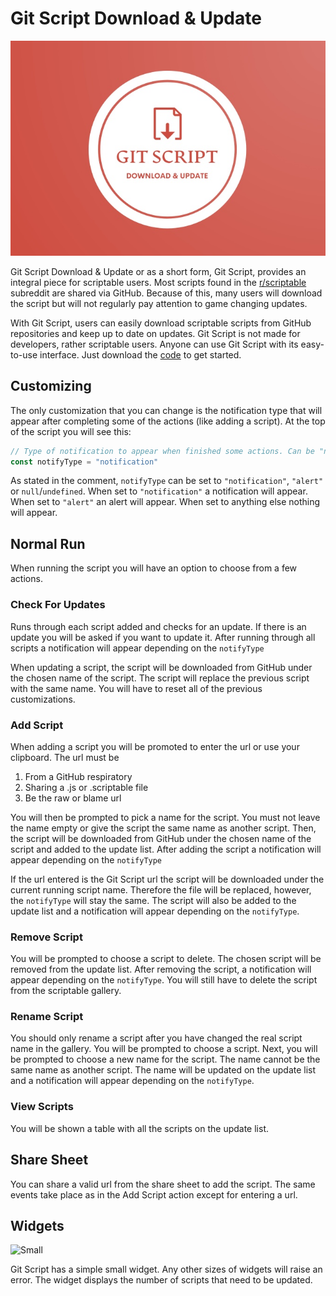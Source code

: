 # Git Script Download & Update
![Logo](/images/logo.jpeg) 

Git Script Download & Update or as a short form, Git Script, provides an integral piece for scriptable users. Most scripts found in the [r/scriptable]() subreddit are shared via GitHub. Because of this, many users will download the script but will not regularly pay attention to game changing updates. 

With Git Script, users can easily download scriptable scripts from GitHub repositories and keep up to date on updates. Git Script is not made for developers, rather scriptable users. Anyone can use Git Script with its easy-to-use interface. Just download the [code]() to get started.

## Customizing 

The only customization that you can change is the notification type that will appear after completing some of the actions (like adding a script).  At the top of the script you will see this:

```javascript
// Type of notification to appear when finished some actions. Can be "notification", "alert" or null/undefined. Do not change anything else.
const notifyType = "notification" 
```

As stated in the comment, `notifyType` can be set to `"notification"`, `"alert"` or `null`/`undefined`. When set to `"notification"` a notification will appear. When set to  `"alert"` an alert will appear. When set to anything else nothing will appear.

## Normal Run

When running the script you will have an option to choose from a few actions.

### Check For Updates

Runs through each script added and checks for an update. If there is an update you will be asked if you want to update it. After running through all scripts a notification will appear depending on the `notifyType`

When updating a script, the script will be downloaded from GitHub under the chosen name of the script. The script will replace the previous script with the same name. You will have to reset all of the previous customizations.

### Add Script

When adding a script you will be promoted to enter the url or use your clipboard. The url must be 

1. From a GitHub respiratory 
2. Sharing a .js or .scriptable file
3. Be the raw or blame url

You will then be prompted to pick a name for the script. You must not leave the name empty or give the script the same name as another script. Then, the script will be downloaded from GitHub under the chosen name of the script and added to the update list. After adding the script a notification will appear depending on the `notifyType`

If the url entered is the Git Script url the script will be downloaded under the current running script name. Therefore the file will be replaced, however, the `notifyType` will stay the same. The script will also be added to the update list and a notification will appear depending on the `notifyType`.

### Remove Script

You will be prompted to choose a script to delete. The chosen script will be removed from the update list. After removing the script, a notification will appear depending on the `notifyType`. You will still have to delete the script from the scriptable gallery.

### Rename Script

You should only rename a script after you have changed the real script name in the gallery. You will be prompted to choose a script. Next, you will be prompted to choose a new name for the script. The name cannot be the same name as another script. The name will be updated on the update list and a   notification will appear depending on the `notifyType`.

### View Scripts

You will be shown a table with all the scripts on the update list.

## Share Sheet
You can share a valid url from the share sheet to add the script. The same events take place as in the Add Script action except for entering a url.

## Widgets

![Small](/images/widget.png)

Git Script has a simple small widget. Any other sizes of widgets will raise an error. The widget displays the number of scripts that need to be updated.
